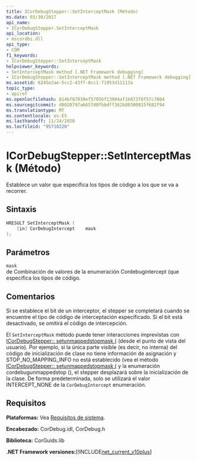 ```yaml
---
title: ICorDebugStepper::SetInterceptMask (Método)
ms.date: 03/30/2017
api_name:
- ICorDebugStepper.SetInterceptMask
api_location:
- mscordbi.dll
api_type:
- COM
f1_keywords:
- ICorDebugStepper::SetInterceptMask
helpviewer_keywords:
- SetInterceptMask method [.NET Framework debugging]
- ICorDebugStepper::SetInterceptMask method [.NET Framework debugging]
ms.assetid: 6245e2ae-5cc2-43ff-8cc1-71953d12113a
topic_type:
- apiref
ms.openlocfilehash: 814bf87039ef57056f13994af1b873f8f57c7804
ms.sourcegitcommit: d8020797a6657d0fbbdff362b80300815f682f94
ms.translationtype: MT
ms.contentlocale: es-ES
ms.lasthandoff: 11/24/2020
ms.locfileid: "95718220"
---
```

# <a name="icordebugsteppersetinterceptmask-method"></a>ICorDebugStepper::SetInterceptMask (Método)

Establece un valor que especifica los tipos de código a los que se va a recorrer.  
  
## <a name="syntax"></a>Sintaxis  
  
```cpp  
HRESULT SetInterceptMask (  
    [in] CorDebugIntercept    mask  
);  
```  
  
## <a name="parameters"></a>Parámetros  

 `mask`  
 de Combinación de valores de la enumeración Cordebugintercept (que especifica los tipos de código.  
  
## <a name="remarks"></a>Comentarios  

 Si se establece el bit de un interceptor, el stepper se completará cuando se encuentre el tipo de código de interceptación especificado. Si el bit está desactivado, se omitirá el código de intercepción.  
  
 El `SetInterceptMask` método puede tener interacciones imprevistas con [ICorDebugStepper:: setunmappedstopmask (](icordebugstepper-setunmappedstopmask-method.md) (desde el punto de vista del usuario). Por ejemplo, si la única parte visible (es decir, no interna) del código de inicialización de clase no tiene información de asignación y STOP_NO_MAPPING_INFO no está establecido (vea el método [ICorDebugStepper:: setunmappedstopmask (](icordebugstepper-setunmappedstopmask-method.md) y la enumeración cordebugunmappedstop (), el stepper desplazará sobre la inicialización de la clase. De forma predeterminada, solo se utilizará el valor INTERCEPT_NONE de la `CorDebugIntercept` enumeración.  
  
## <a name="requirements"></a>Requisitos  

 **Plataformas:** Vea [Requisitos de sistema](../../get-started/system-requirements.md).  
  
 **Encabezado:** CorDebug.idl, CorDebug.h  
  
 **Biblioteca:** CorGuids.lib  
  
 **.NET Framework versiones:**[!INCLUDE[net_current_v10plus](../../../../includes/net-current-v10plus-md.md)]
